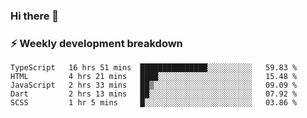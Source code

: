 ### Hi there 👋

### ⚡ Weekly development breakdown
<!--START_SECTION:waka-->
```text
TypeScript   16 hrs 51 mins  ███████████████░░░░░░░░░░   59.83 % 
HTML         4 hrs 21 mins   ████░░░░░░░░░░░░░░░░░░░░░   15.48 % 
JavaScript   2 hrs 33 mins   ██▒░░░░░░░░░░░░░░░░░░░░░░   09.09 % 
Dart         2 hrs 13 mins   ██░░░░░░░░░░░░░░░░░░░░░░░   07.92 % 
SCSS         1 hr 5 mins     █░░░░░░░░░░░░░░░░░░░░░░░░   03.86 % 
```
<!--END_SECTION:waka-->
<!--
**MarceloWis/MarceloWis** is a ✨ _special_ ✨ repository because its `README.md` (this file) appears on your GitHub profile.

Here are some ideas to get you started:

- 🔭 I’m currently working on ...
- 🌱 I’m currently learning ...
- 👯 I’m looking to collaborate on ...
- 🤔 I’m looking for help with ...
- 💬 Ask me about ...
- 📫 How to reach me: ...
- 😄 Pronouns: ...
- ⚡ Fun fact: ...
-->
